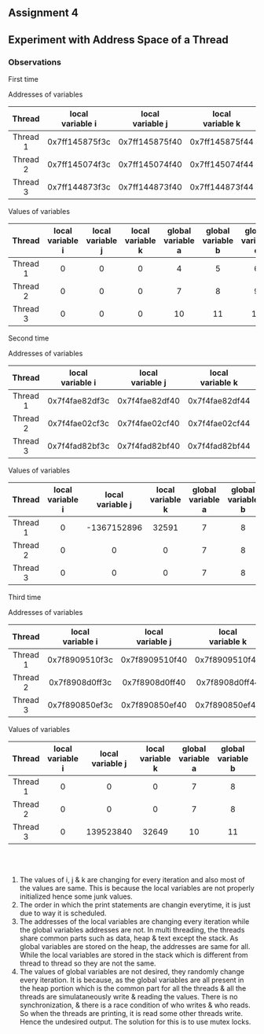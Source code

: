 ## Assignment 4
## Experiment with Address Space of a Thread
### Observations

First time

Addresses of variables

| Thread | local <br> variable i | local <br> variable j | local <br> variable k | global <br> variable a | global <br> variable b | global <br> variable c |
| :-: | :-: | :-: | :-: | :-: | :-: | :-: |
| Thread 1 | 0x7ff145875f3c | 0x7ff145875f40 | 0x7ff145875f44 | 0x60205c | 0x602054 | 0x602058 |
| Thread 2 |  0x7ff145074f3c | 0x7ff145074f40 | 0x7ff145074f44 | 0x60205c | 0x602054 | 0x602058 |
| Thread 3 | 0x7ff144873f3c | 0x7ff144873f40 | 0x7ff144873f44 | 0x60205c | 0x602054 | 0x602058 |

Values of variables

| Thread | local <br> variable i | local <br> variable j | local <br> variable k | global <br> variable a | global <br> variable b | global <br> variable c |
| :-: | :-: | :-: | :-: | :-: | :-: | :-: |
| Thread 1 | 0 | 0 | 0 | 4 | 5 | 6 |
| Thread 2 | 0 | 0 | 0 | 7 | 8 | 9 |
| Thread 3 | 0 | 0 | 0 | 10 | 11 | 12 |

Second time

Addresses of variables

| Thread | local <br> variable i | local <br> variable j | local <br> variable k | global <br> variable a | global <br> variable b | global <br> variable c |
| :-: | :-: | :-: | :-: | :-: | :-: | :-: |
| Thread 1 | 0x7f4fae82df3c | 0x7f4fae82df40 | 0x7f4fae82df44 | 0x60205c | 0x602054 | 0x602058 |
| Thread 2 | 0x7f4fae02cf3c | 0x7f4fae02cf40 | 0x7f4fae02cf44 | 0x60205c | 0x602054 | 0x602058 |
| Thread 3 | 0x7f4fad82bf3c | 0x7f4fad82bf40 | 0x7f4fad82bf44 | 0x60205c | 0x602054 | 0x602058 |

Values of variables

| Thread | local <br> variable i | local <br> variable j | local <br> variable k | global <br> variable a | global <br> variable b | global <br> variable c |
| :-: | :-: | :-: | :-: | :-: | :-: | :-: |
| Thread 1 | 0 | -1367152896 | 32591 | 7 | 8 | 9 |
| Thread 2 | 0 | 0 | 0 | 7 | 8 | 9 |
| Thread 3 | 0 | 0 | 0 | 7 | 8 | 9 |

Third time

Addresses of variables

| Thread | local <br> variable i | local <br> variable j | local <br> variable k | global <br> variable a | global <br> variable b | global <br> variable c |
| :-: | :-: | :-: | :-: | :-: | :-: | :-: |
| Thread 1 | 0x7f8909510f3c | 0x7f8909510f40 | 0x7f8909510f44 | 0x60205c | 0x602054 | 0x602058 |
| Thread 2 | 0x7f8908d0ff3c | 0x7f8908d0ff40 | 0x7f8908d0ff44 | 0x60205c | 0x602054 | 0x602058 |
| Thread 3 | 0x7f890850ef3c | 0x7f890850ef40 | 0x7f890850ef44 | 0x60205c | 0x602054 | 0x602058 |

Values of variables

| Thread | local <br> variable i | local <br> variable j | local <br> variable k | global <br> variable a | global <br> variable b | global <br> variable c |
| :-: | :-: | :-: | :-: | :-: | :-: | :-: |
| Thread 1 | 0 | 0 | 0 | 7 | 8 | 9 |
| Thread 2 | 0 | 0 | 0 | 7 | 8 | 9 |
| Thread 3 | 0 | 139523840 | 32649 | 10 | 11 | 12 |

<br>
<br>

1. The values of i, j & k are changing for every iteration and also most of the values are same. This is because the local variables are not properly initialized hence some junk values.
2. The order in which the print statements are changin everytime, it is just due to way it is scheduled.
3. The addresses of the local variables are changing every iteration while the global variables addresses are not. In multi threading, the threads share common parts such as data, heap & text except the stack. As global variables are stored on the heap, the addresses are same for all. While the local variables are stored in the stack which is different from thread to thread so they are not the same.
4. The values of global variables are not desired, they randomly change every iteration. It is because, as the global variables are all present in the heap portion which is the common part for all the threads & all the threads are simulataneously write & reading the values. There is no synchronization, & there is a race condition of who writes & who reads. So when the threads are printing, it is read some other threads write. Hence the undesired output. The solution for this is to use mutex locks. 
